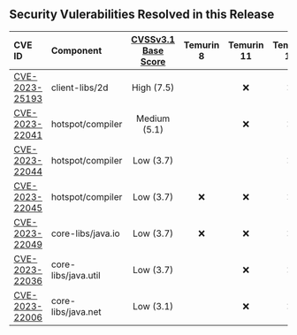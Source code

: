 ## Security Vulerabilities Resolved in this Release

| CVE ID  | Component | [CVSSv3.1 Base Score](https://www.first.org/cvss/v3.1/specification-document)    | Temurin 8 | Temurin 11 | Temurin 17 | Temurin 20 |
| :---                                                              | :---                |  :----:      |  :----:   | :----:     | :----:     | :----:     |
| [CVE-2023-25193](https://nvd.nist.gov/vuln/detail/CVE-2023-25193) | client-libs/2d      | High (7.5)   |           | :x:        | :x:        | :x:        |
| [CVE-2023-22041](https://nvd.nist.gov/vuln/detail/CVE-2023-22041) | hotspot/compiler  	| Medium (5.1) |           | :x:        | :x:        | :x:        |
| [CVE-2023-22044](https://nvd.nist.gov/vuln/detail/CVE-2023-22044) | hotspot/compiler	  | Low (3.7)    |           |            | :x:        | :x:        |
| [CVE-2023-22045](https://nvd.nist.gov/vuln/detail/CVE-2023-22045) | hotspot/compiler  	| Low (3.7)    | :x:       | :x:        | :x:        | :x:        |
| [CVE-2023-22049](https://nvd.nist.gov/vuln/detail/CVE-2023-22049) | core-libs/java.io   | Low (3.7)    | :x:       | :x:        | :x:        | :x:        |
| [CVE-2023-22036](https://nvd.nist.gov/vuln/detail/CVE-2023-22036) | core-libs/java.util | Low (3.7)    |           | :x:        | :x:        | :x:        |
| [CVE-2023-22006](https://nvd.nist.gov/vuln/detail/CVE-2023-22006) | core-libs/java.net  | Low (3.1)    |           | :x:        | :x:        | :x:        |
